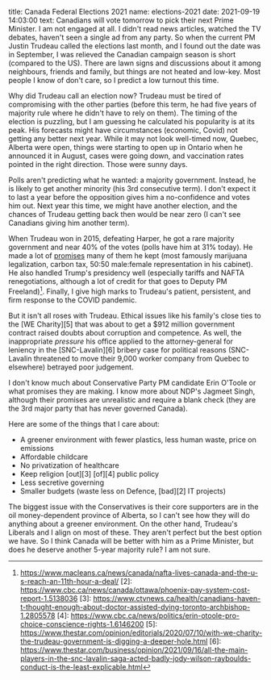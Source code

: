 title: Canada Federal Elections 2021
name: elections-2021
date: 2021-09-19 14:03:00
text:
Canadians will vote tomorrow to pick their next Prime Minister. I am not engaged at all. I didn't read news articles, watched the TV debates, haven't seen a single ad from any party. So when the current PM Justin Trudeau called the elections last month, and I found out the date was in September, I was relieved the Canadian campaign season is short (compared to the US). There are lawn signs and discussions about it among neighbours, friends and family, but things are not heated and low-key. Most people I know of don't care, so I predict a low turnout this time.  

Why did Trudeau call an election now? Trudeau must be tired of compromising with the other parties (before this term, he had five years of majority rule where he didn't have to rely on them). The timing of the election is puzzling, but I am guessing he calculated his popularity is at its peak. His forecasts might have circumstances (economic, Covid) not getting any better next year. While it may not look well-timed now, Quebec, Alberta were open, things were starting to open up in Ontario when he announced it in August, cases were going down, and vaccination rates pointed in the right direction. Those were sunny days.

Polls aren't predicting what he wanted: a majority government. Instead, he is likely to get another minority (his 3rd consecutive term). I don't expect it to last a year before the opposition gives him a no-confidence and votes him out. Next year this time, we might have another election, and the chances of Trudeau getting back then would be near zero (I can't see Canadians giving him another term).

When Trudeau won in 2015, defeating Harper, he got a rare majority government and near 40% of the votes (polls have him at 31% today). He made a lot of [promises][1] many of them he kept (most famously marijuana legalization, carbon tax, 50:50 male:female representation in his cabinet). He also handled Trump's presidency well (especially tariffs and NAFTA renegotiations, although a lot of credit for that goes to Deputy PM Freeland)[^nafta]. Finally, I give high marks to Trudeau's patient, persistent, and firm response to the COVID pandemic.

But it isn't all roses with Trudeau. Ethical issues like his family's close ties to the [WE Charity][5] that was about to get a $912 million government contract raised doubts about corruption and competence. As well, the inappropriate _pressure_ his office applied to the attorney-general for leniency in the [SNC-Lavalin][6] bribery case for political reasons (SNC-Lavalin threatened to move their 9,000 worker company from Quebec to elsewhere) betrayed poor judgement.

I don't know much about Conservative Party PM candidate Erin O'Toole or what promises they are making. I know more about NDP's Jagmeet Singh, although their promises are unrealistic and require a blank check (they are the 3rd major party that has never governed Canada).

Here are some of the things that I care about:

- A greener environment with fewer plastics, less human waste, price on emissions
- Affordable childcare
- No privatization of healthcare
- Keep religion [out][3] [of][4] public policy
- Less secretive governing
- Smaller budgets (waste less on Defence, [bad][2] IT projects)

The biggest issue with the Conservatives is their core supporters are in the oil money-dependent province of Alberta, so I can't see how they will do anything about a greener environment. On the other hand, Trudeau's Liberals and I align on most of these. They aren't perfect but the best option we have.  So I think Canada will be better with him as a Prime Minister, but does he deserve another 5-year majority rule? I am not sure.

[1]: https://www.polimeter.org/en/trudeau
[^nafta]: https://www.macleans.ca/news/canada/nafta-lives-canada-and-the-u-s-reach-an-11th-hour-a-deal/
[2]: https://www.cbc.ca/news/canada/ottawa/phoenix-pay-system-cost-report-1.5138036
[3]: https://www.ctvnews.ca/health/canadians-haven-t-thought-enough-about-doctor-assisted-dying-toronto-archbishop-1.2805578
[4]: https://www.cbc.ca/news/politics/erin-otoole-pro-choice-conscience-rights-1.6146200
[5]: https://www.thestar.com/opinion/editorials/2020/07/10/with-we-charity-the-trudeau-government-is-digging-a-deeper-hole.html
[6]: https://www.thestar.com/business/opinion/2021/09/16/all-the-main-players-in-the-snc-lavalin-saga-acted-badly-jody-wilson-rayboulds-conduct-is-the-least-explicable.html
